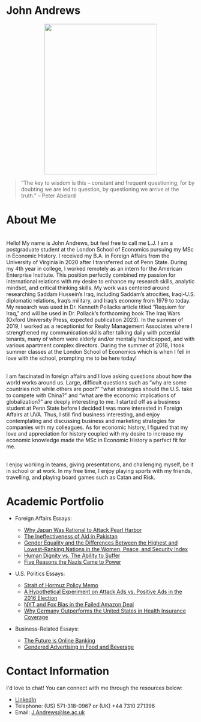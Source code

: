 # John Andrews
<p align="center">
  <img width="300" height="400" src="johnwandrews.github.io/jwa.jpeg">
</p>

> “The key to wisdom is this – constant and frequent questioning, for by doubting we are led to question, by questioning we arrive at the truth.” – Peter Abelard

# About Me

<br> Hello! My name is John Andrews, but feel free to call me L.J. I am a postgraduate student at the London School of Economics pursuing my MSc in Economic History. I received my B.A. in Foreign Affairs from the University of Virginia in 2020 after I transferred out of Penn State. 
During my 4th year in college, I worked remotely as an intern for the American Enterprise Institute. This position perfectly combined my passion for international relations with my desire to enhance my research skills, analytic mindset, and critical thinking skills. My work was centered around researching Saddam Hussein’s Iraq, including Saddam’s atrocities, Iraqi-U.S. diplomatic relations, Iraq’s military, and Iraq’s economy from 1979 to today. My research was used in Dr. Kenneth Pollacks article titled “Requiem for Iraq,” and will be used in Dr. Pollack’s forthcoming book The Iraq Wars (Oxford University Press, expected publication 2023). In the summer of 2019, I worked as a receptionist for Realty Management Associates where I strengthened my communication skills after talking daily with potential tenants, many of whom were elderly and/or mentally handicapped, and with various apartment complex directors. During the summer of 2018, I took summer classes at the London School of Economics which is when I fell in love with the school, prompting me to be here today! 

<br> I am fascinated in foreign affairs and I love asking questions about how the world works around us. Large, difficult questions such as “why are some countries rich while others are poor?” “what strategies should the U.S. take to compete with China?” and “what are the economic implications of globalization?” are deeply interesting to me. I started off as a business student at Penn State before I decided I was more interested in Foreign Affairs at UVA. Thus, I still find business interesting, and enjoy contemplating and discussing business and marketing strategies for companies with my colleagues. As for economic history, I figured that my love and appreciation for history coupled with my desire to increase my economic knowledge made the MSc in Economic History a perfect fit for me.

<br> I enjoy working in teams, giving presentations, and challenging myself, be it in school or at work. In my free time, I enjoy playing sports with my friends, travelling, and playing board games such as Catan and Risk.

# Academic Portfolio
- Foreign Affairs Essays:
    - [Why Japan Was Rational to Attack Pearl Harbor](./japan)
    - [The Ineffectiveness of Aid in Pakistan](./the)
    - [Gender Equality and the Differences Between the Highest and Lowest-Ranking Nations in the Women, Peace, and Security Index](./gender)
    - [Human Dignity vs. The Ability to Suffer](./human)
    - [Five Reasons the Nazis Came to Power](./five.pdf)

- U.S. Politics Essays:
    - [Strait of Hormuz Policy Memo](./strait)
    - [A Hypothetical Experiment on Attack Ads vs. Positive Ads in the 2016 Election](./hypo.pdf)
    - [NYT and Fox Bias in the Failed Amazon Deal](./nyt)
    - [Why Germany Outperforms the United States in Health Insurance Coverage](./why)

- Business-Related Essays:
    - [The Future is Online Banking](./future)
    - [Gendered Advertising in Food and Beverage](./gendered)
    

# Contact Information
I'd love to chat! You can connect with me through the resources below:

- [LinkedIn](https://www.linkedin.com/in/johnwesleyandrews/)
- Telephone: (US) 571-318-0967 or (UK) +44 7310 271396
- Email: J.Andrews@lse.ac.uk
